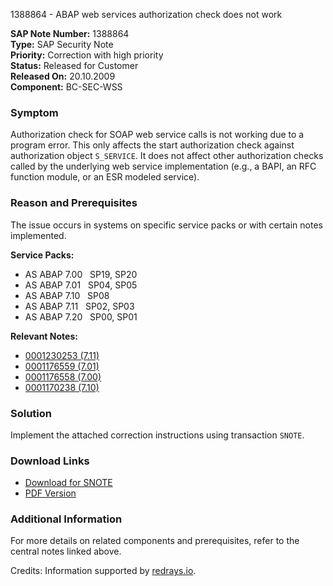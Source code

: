 1388864 - ABAP web services authorization check does not work

**SAP Note Number:** 1388864  
**Type:** SAP Security Note  
**Priority:** Correction with high priority  
**Status:** Released for Customer  
**Released On:** 20.10.2009  
**Component:** BC-SEC-WSS  

### Symptom
Authorization check for SOAP web service calls is not working due to a program error. This only affects the start authorization check against authorization object `S_SERVICE`. It does not affect other authorization checks called by the underlying web service implementation (e.g., a BAPI, an RFC function module, or an ESR modeled service).

### Reason and Prerequisites
The issue occurs in systems on specific service packs or with certain notes implemented.

**Service Packs:**
- AS ABAP 7.00 &nbsp;&nbsp;SP19, SP20
- AS ABAP 7.01 &nbsp;&nbsp;SP04, SP05
- AS ABAP 7.10 &nbsp;&nbsp;SP08
- AS ABAP 7.11 &nbsp;&nbsp;SP02, SP03
- AS ABAP 7.20 &nbsp;&nbsp;SP00, SP01

**Relevant Notes:**
- [0001230253 (7.11)](https://me.sap.com/notes/1230253)
- [0001176559 (7.01)](https://me.sap.com/notes/1176559)
- [0001176558 (7.00)](https://me.sap.com/notes/1176558)
- [0001170238 (7.10)](https://me.sap.com/notes/1170238)

### Solution
Implement the attached correction instructions using transaction `SNOTE`.

### Download Links
- [Download for SNOTE](https://notesdownloads.sap.com/note/0040000008190152017)
- [PDF Version](https://me.sap.com/sap/support/sfm/notes/print/0001388864?language=en-US&token=FA9BF480F3DAD68E37608A668F4960AE)

### Additional Information
For more details on related components and prerequisites, refer to the central notes linked above.

Credits: Information supported by [redrays.io](https://redrays.io).